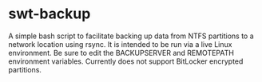 # swt-backup
A simple bash script to facilitate backing up data from NTFS partitions to a network location using rsync. It is intended to be run via a live Linux environment. Be sure to edit the BACKUPSERVER and REMOTEPATH environment variables. Currently does not support BitLocker encrypted partitions.
